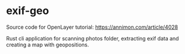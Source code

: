 # exif-geo

Source code for OpenLayer tutorial: https://annimon.com/article/4028

Rust cli application for scanning photos folder, extracting exif data and creating a map with geopositions.
